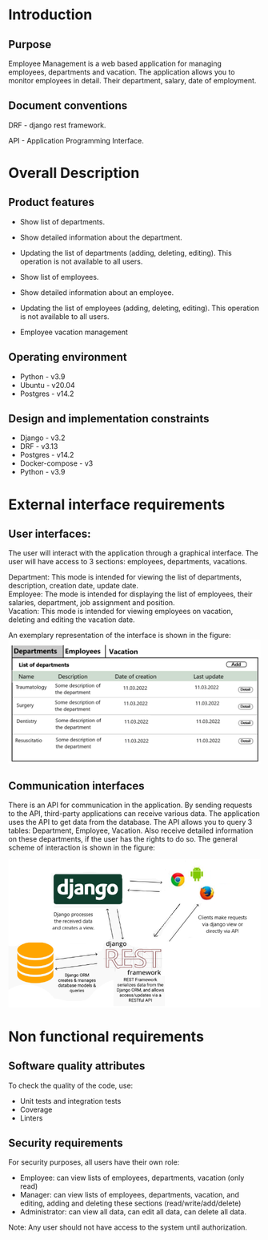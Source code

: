 # Introduction 
    
 ## Purpose
  Employee Management is a web based application for managing employees, departments and vacation. The application allows you to monitor employees in detail. Their department, salary, date of employment.

 ## Document conventions
  DRF - django rest framework.

  API - Application Programming Interface.

# Overall Description 
    
 ## Product features
  - Show list of departments.

  - Show detailed information about the department.

  - Updating the list of departments (adding, deleting, editing). This operation is not available to all users.
   
  - Show list of employees. 

  - Show detailed information about an employee.

  - Updating the list of employees (adding, deleting, editing). This operation is not available to all users.
    
  - Employee vacation management
    
 ## Operating environment
  - Python - v3.9
  - Ubuntu - v20.04
  - Postgres - v14.2
    
 ## Design and implementation constraints
  - Django - v3.2
  - DRF - v3.13
  - Postgres - v14.2
  - Docker-compose - v3
  - Python - v3.9

# External interface requirements
 ## User interfaces: 
  The user will interact with the application through a graphical interface. The user will have access to 3 sections: employees, departments, vacations.
  
  Department: This mode is intended for viewing the list of departments, description, creation date, update date.    
  Employee: The mode is intended for displaying the list of employees, their salaries, department, job assignment and position.    
  Vacation: This mode is intended for viewing employees on vacation, deleting and editing the vacation date.
  
  An exemplary representation of the interface is shown in the figure:
  ![](img/Interface.png)
               
 ## Communication interfaces
  There is an API for communication in the application. By sending requests to the API, third-party applications can receive various data. The application uses the API to get data from the database. The API allows you to query 3 tables: Department, Employee, Vacation. Also receive detailed information on these departments, if the user has the rights to do so. The general scheme of interaction is shown in the figure:
       
  ![](img/Scheme.png)

# Non functional requirements 
 ## Software quality attributes
  To check the quality of the code, use:
  - Unit tests and integration tests
  - Coverage  
  - Linters
   
 ## Security requirements 
  For security purposes, all users have their own role:
  - Employee: can view lists of employees, departments, vacation (only read)
  - Manager: can view lists of employees, departments, vacation, and editing, adding and deleting these sections (read/write/add/delete)
  - Administrator: can view all data, can edit all data, can delete all data.
  
  Note: Any user should not have access to the system until authorization.